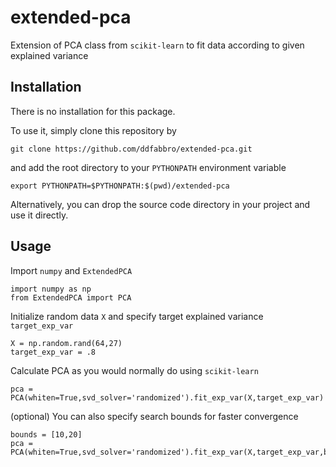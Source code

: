 # extended-pca
Extension of PCA class from `scikit-learn` to fit data according to given explained variance

## Installation

There is no installation for this package.

To use it, simply clone this repository by

```
git clone https://github.com/ddfabbro/extended-pca.git
```

and add the root directory to your `PYTHONPATH` environment variable

```
export PYTHONPATH=$PYTHONPATH:$(pwd)/extended-pca
```

Alternatively, you can drop the source code directory in your project and use it directly.

## Usage

Import `numpy` and `ExtendedPCA`
```
import numpy as np
from ExtendedPCA import PCA
```
Initialize random data `X` and specify target explained variance `target_exp_var`
```
X = np.random.rand(64,27)
target_exp_var = .8
```
Calculate PCA as you would normally do using `scikit-learn`
```
pca = PCA(whiten=True,svd_solver='randomized').fit_exp_var(X,target_exp_var)
```
(optional) You can also specify search bounds for faster convergence
```
bounds = [10,20]
pca = PCA(whiten=True,svd_solver='randomized').fit_exp_var(X,target_exp_var,bounds)
```
